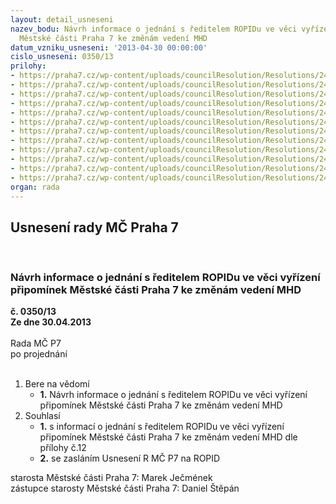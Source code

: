 ```yaml
---
layout: detail_usneseni
nazev_bodu: Návrh informace o jednání s ředitelem ROPIDu ve věci vyřízení připomínek
  Městské části Praha 7 ke změnám vedení MHD
datum_vzniku_usneseni: '2013-04-30 00:00:00'
cislo_usneseni: 0350/13
prilohy:
- https://praha7.cz/wp-content/uploads/councilResolution/Resolutions/24031/23-13-156_-_1.jpg
- https://praha7.cz/wp-content/uploads/councilResolution/Resolutions/24031/23-13-156_-_2.jpg
- https://praha7.cz/wp-content/uploads/councilResolution/Resolutions/24031/23-13-linky_3_a_17_-_1.jpg
- https://praha7.cz/wp-content/uploads/councilResolution/Resolutions/24031/23-13-linky_3_a_17_-_2.jpg
- https://praha7.cz/wp-content/uploads/councilResolution/Resolutions/24031/23-13-linky_3_a_17_-_3.jpg
- https://praha7.cz/wp-content/uploads/councilResolution/Resolutions/24031/23-13-vyhodnocen%c3%ad_-_1.jpg
- https://praha7.cz/wp-content/uploads/councilResolution/Resolutions/24031/23-13-vyhodnocen%c3%ad_-_2.jpg
- https://praha7.cz/wp-content/uploads/councilResolution/Resolutions/24031/23-13-vyhodnocen%c3%ad_3.jpg
- https://praha7.cz/wp-content/uploads/councilResolution/Resolutions/24031/23-13-vyhodnocen%c3%ad_4.jpg
- https://praha7.cz/wp-content/uploads/councilResolution/Resolutions/24031/23-13-vyhodnocen%c3%ad_5.jpg
- https://praha7.cz/wp-content/uploads/councilResolution/Resolutions/24031/23-13-p%c5%99ipom%c3%adnky_mhd.doc
- https://praha7.cz/wp-content/uploads/councilResolution/Resolutions/24031/23-13-informace_o_jedn%c3%a1n%c3%ad_s_%c5%99editelem_ropidu.doc
organ: rada
---
```

<div id="ucUsn_pList" class="usn">
	<span><h2>Usnesení rady MČ Praha 7 </h2>
<br></span><div class="standBody">
<span><h3>Návrh informace o jednání s ředitelem ROPIDu ve věci vyřízení připomínek Městské části Praha 7 ke změnám vedení MHD</h3></span><div class="center">
		<strong>č. 0350/13</strong><br>
	</div>
<div class="center">
		<strong>Ze dne 30.04.2013</strong><br><br>
	</div>Rada MČ P7<br> po projednání<br><br><ol>
<li>Bere na vědomí<ul><li>
<strong>1.</strong> Návrh informace o jednání s ředitelem ROPIDu ve věci vyřízení připomínek Městské části Praha 7 ke změnám vedení MHD</li></ul>
</li>
<li>Souhlasí<ul>
<li>
<strong>1.</strong> s informací o jednání s ředitelem ROPIDu ve věci vyřízení připomínek Městské části Praha 7 ke změnám vedení MHD dle přílohy č.12</li>
<li>
<strong>2.</strong> se zasláním Usnesení R MČ P7 na ROPID</li>
</ul>
</li>
</ol>starosta Městské části Praha 7: Marek Ječmének<br>zástupce starosty Městské části Praha 7: Daniel Štěpán 
</div>
</div>